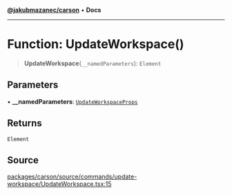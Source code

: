 [**@jakubmazanec/carson**](../README.md) • **Docs**

---

# Function: UpdateWorkspace()

> **UpdateWorkspace**(`__namedParameters`): `Element`

## Parameters

• **\_\_namedParameters**: [`UpdateWorkspaceProps`](../type-aliases/UpdateWorkspaceProps.md)

## Returns

`Element`

## Source

[packages/carson/source/commands/update-workspace/UpdateWorkspace.tsx:15](https://github.com/jakubmazanec/tools/blob/2f8bfe433bf76006231c1e3b5197238029672b8c/packages/carson/source/commands/update-workspace/UpdateWorkspace.tsx#L15)

